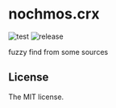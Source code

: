 # nochmos.crx

![test](https://github.com/sasaplus1/nochmos.crx/workflows/test/badge.svg)
![release](https://github.com/sasaplus1/nochmos.crx/workflows/release/badge.svg)

fuzzy find from some sources

## License

The MIT license.
